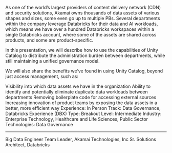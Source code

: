 As one of the world’s largest providers of content delivery network (CDN) and security solutions, Akamai owns thousands of data assets of various shapes and sizes, some even go up to multiple PBs. Several departments within the company leverage Databricks for their data and AI workloads, which means we have over a hundred Databricks workspaces within a single Databricks account, where some of the assets are shared across products, and some are product-specific.

 

In this presentation, we will describe how to use the capabilities of Unity Catalog to distribute the administration burden between departments, while still maintaining a unified governance model.

 

We will also share the benefits we’ve found in using Unity Catalog, beyond just access management, such as:

Visibility into which data assets we have in the organization
Ability to identify and potentially eliminate duplicate data workloads between departments
Removing boilerplate code for accessing external sources
Increasing innovation of product teams by exposing the data assets in a better, more efficient way
Experience: In Person
Track: Data Governance, Databricks Experience (DBX)
Type: Breakout
Level: Intermediate
Industry: Enterprise Technology, Healthcare and Life Sciences, Public Sector
Technologies: Data Governance

---
Big Data Engineer Team Leader, Akamai Technologies, Inc
Sr. Solutions Architect, Databricks
